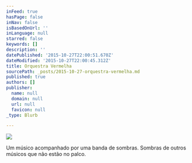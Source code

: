 ```yaml
---
inFeed: true
hasPage: false
inNav: false
isBasedOnUrl: ''
inLanguage: null
starred: false
keywords: []
description: ''
datePublished: '2015-10-27T22:00:51.670Z'
dateModified: '2015-10-27T22:00:45.312Z'
title: Orquestra Vermelha
sourcePath: _posts/2015-10-27-orquestra-vermelha.md
published: true
authors: []
publisher:
  name: null
  domain: null
  url: null
  favicon: null
_type: Blurb

---
```

![](https://the-grid-user-content.s3-us-west-2.amazonaws.com/659fb5d4-1152-49d3-b67e-490c5967c8c1.jpg)

Um músico acompanhado por uma banda de sombras. Sombras de outros músicos que não estão no palco.